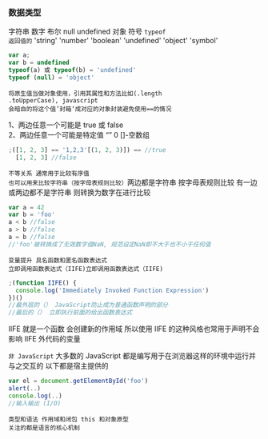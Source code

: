 ### 数据类型

字符串 数字 布尔 null undefined 对象 符号 <code>typeof 返回值的</code> 'string' 'number' 'boolean' 'undefined' 'object' 'symbol'

```ts
var a;
var b = undefined
typeof(a) 或 typeof(b) = 'undefined'
typeof (null) = 'object'
```

<code>将原生值当做对象使用，引用其属性和方法比如(.length .toUpperCase), javascript 会暗自的将这个值’封箱‘成对应的对象封装避免使用==的情况</code>

1、两边任意一个可能是 true 或 false <br />
2、两边任意一个可能是特定值 “” 0 []-空数组

```ts
;([1, 2, 3] == '1,2,3'[(1, 2, 3)]) == //true
  [1, 2, 3] //false
```

<code>不等关系 通常用于比较有序值 也可以用来比较字符串（按字母表规则比较）</code>两边都是字符串 按字母表规则比较 有一边或两边都不是字符串 则转换为数字在进行比较

```ts
var a = 42
var b = 'foo'
a < b //false
a > b //false
a = b //false
//'foo'被转换成了无效数字值NaN, 规范设定NaN即不大于也不小于任何值
```

<code>变量提升 具名函数和匿名函数表达式 立即调用函数表达式（IIFE)立即调用函数表达式（IIFE)</code>

```ts
;(function IIFE() {
  console.log('Immediately Invoked Function Expression')
})()
//最外层的（） JavaScript防止成为普通函数声明的部分
//最后的（） 立即执行前面的给出函数表达式
```

IIFE 就是一个函数 会创建新的作用域 所以使用 IIFE 的这种风格也常用于声明不会影响 IIFE 外代码的变量

<code>非 JavaScript</code> 大多数的 JavaScript 都是编写用于在浏览器这样的环境中运行并与之交互的 以下都是宿主提供的

```ts
var el = document.getElementById('foo')
alert(..)
console.log(..)
//输入输出 (I/O)
```

<code>类型和语法 作用域和闭包 this 和对象原型 关注的都是语言的核心机制</code>
